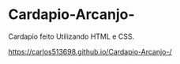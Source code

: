 # Cardapio-Arcanjo-

Cardapio feito Utilizando HTML e CSS.

https://carlos513698.github.io/Cardapio-Arcanjo-/
